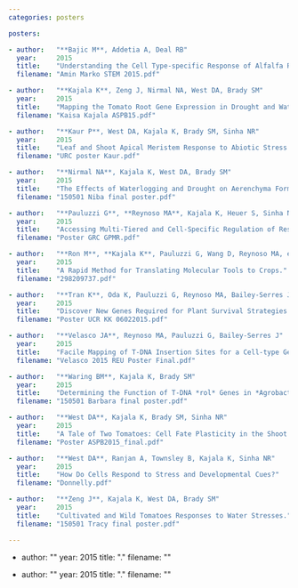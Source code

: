 ```yaml
---
categories: posters

posters:

- author:   "**Bajic M**, Addetia A, Deal RB"
  year:     2015
  title:    "Understanding the Cell Type-specific Response of Alfalfa Roots to Flood Stresses."
  filename: "Amin Marko STEM 2015.pdf"

- author:   "**Kajala K**, Zeng J, Nirmal NA, West DA, Brady SM"
  year:     2015
  title:    "Mapping the Tomato Root Gene Expression in Drought and Waterlogging."
  filename: "Kaisa Kajala ASPB15.pdf"

- author:   "**Kaur P**, West DA, Kajala K, Brady SM, Sinha NR"
  year:     2015
  title:    "Leaf and Shoot Apical Meristem Response to Abiotic Stress in Two Tomato Species."
  filename: "URC poster Kaur.pdf"

- author:   "**Nirmal NA**, Kajala K, West DA, Brady SM"
  year:     2015
  title:    "The Effects of Waterlogging and Drought on Aerenchyma Formation in Tomato."
  filename: "150501 Niba final poster.pdf"

- author:   "**Pauluzzi G**, **Reynoso MA**, Kajala K, Heuer S, Sinha NA, et al."
  year:     2015
  title:    "Accessing Multi-Tiered and Cell-Specific Regulation of Responses to Water Extremes in Rice."
  filename: "Poster GRC GPMR.pdf"

- author:   "**Ron M**, **Kajala K**, Pauluzzi G, Wang D, Reynoso MA, et al."
  year:     2015
  title:    "A Rapid Method for Translating Molecular Tools to Crops."
  filename: "298209737.pdf"

- author:   "**Tran K**, Oda K, Pauluzzi G, Reynoso MA, Bailey-Serres J"
  year:     2015
  title:    "Discover New Genes Required for Plant Survival Strategies to Water Extremes."
  filename: "Poster UCR KK 06022015.pdf"

- author:   "**Velasco JA**, Reynoso MA, Pauluzzi G, Bailey-Serres J"
  year:     2015
  title:    "Facile Mapping of T-DNA Insertion Sites for a Cell-type Gene Expression Toolbox of Rice."
  filename: "Velasco 2015 REU Poster Final.pdf"

- author:   "**Waring BM**, Kajala K, Brady SM"
  year:     2015
  title:    "Determining the Function of T-DNA *rol* Genes in *Agrobacterium rhizogenes* Pathogenicity."
  filename: "150501 Barbara final poster.pdf"

- author:   "**West DA**, Kajala K, Brady SM, Sinha NR"
  year:     2015
  title:    "A Tale of Two Tomatoes: Cell Fate Plasticity in the Shoot Apical Meristem During Water Stresses."
  filename: "Poster ASPB2015_final.pdf"

- author:   "**West DA**, Ranjan A, Townsley B, Kajala K, Sinha NR"
  year:     2015
  title:    "How Do Cells Respond to Stress and Developmental Cues?"
  filename: "Donnelly.pdf"

- author:   "**Zeng J**, Kajala K, West DA, Brady SM"
  year:     2015
  title:    "Cultivated and Wild Tomatoes Responses to Water Stresses."
  filename: "150501 Tracy final poster.pdf"

---
```


- author:   ""
  year:     2015
  title:    "."
  filename: ""

- author:   ""
  year:     2015
  title:    "."
  filename: ""
